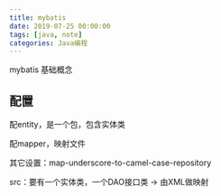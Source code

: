 ```yaml
---
title: mybatis
date: 2019-07-25 00:00:00
tags: [java, note]
categories: Java编程
---
```


mybatis 基础概念

<!-- more -->

## 配置

配entity，是一个包，包含实体类

配mapper，映射文件

其它设置：map-underscore-to-camel-case-repository

src：要有一个实体类，一个DAO接口类 -> 由XML做映射